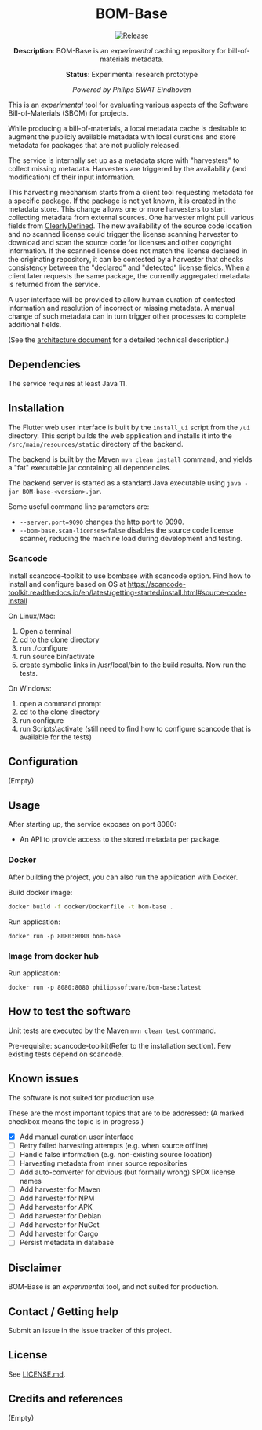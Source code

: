<div align="center">

# BOM-Base

[![Release](https://img.shields.io/github/release/philips-software/bom-base.svg)](https://github.com/philips-software/bom-base/releases)

**Description**: BOM-Base is an _experimental_ caching repository for
bill-of-materials metadata.

**Status**: Experimental research prototype

_Powered by Philips SWAT Eindhoven_

</div>

This is an _experimental_ tool for evaluating various aspects of the Software
Bill-of-Materials (SBOM) for projects.

While producing a bill-of-materials, a local metadata cache is desirable to
augment the publicly available metadata with local curations and store metadata
for packages that are not publicly released.

The service is internally set up as a metadata store with "harvesters" to
collect missing metadata. Harvesters are triggered by the availability
(and modification) of their input information.

This harvesting mechanism starts from a client tool requesting metadata for a
specific package. If the package is not yet known, it is created in the metadata
store. This change allows one or more harvesters to start collecting metadata
from external sources. One harvester might pull various fields
from [ClearlyDefined](https://clearlydefined.io). The new availability of the
source code location and no scanned license could trigger the license scanning
harvester to download and scan the source code for licenses and other copyright
information. If the scanned license does not match the license declared in the
originating repository, it can be contested by a harvester that checks
consistency between the "declared" and "detected" license fields. When a client
later requests the same package, the currently aggregated metadata is returned
from the service.

A user interface will be provided to allow human curation of contested
information and resolution of incorrect or missing metadata. A manual change of
such metadata can in turn trigger other processes to complete additional fields.

(See the [architecture document](docs/architecture.md) for a detailed technical
description.)

## Dependencies

The service requires at least Java 11.

## Installation

The Flutter web user interface is built by the `install_ui` script from
the `/ui` directory. This script builds the web application and installs it into
the `/src/main/resources/static` directory of the backend.

The backend is built by the Maven `mvn clean install` command, and yields a
"fat" executable jar containing all dependencies.

The backend server is started as a standard Java executable
using `java -jar BOM-base-<version>.jar`.

Some useful command line parameters are:

- `--server.port=9090` changes the http port to 9090.
- `--bom-base.scan-licenses=false` disables the source code license scanner,
  reducing the machine load during development and testing.

### Scancode  
Install scancode-toolkit to use bombase with scancode option.
Find how to install and configure based on OS at https://scancode-toolkit.readthedocs.io/en/latest/getting-started/install.html#source-code-install

On Linux/Mac:
1. Open a terminal
2. cd to the clone directory
3. run ./configure
4. run source bin/activate
5. create symbolic links in /usr/local/bin to the build results.
   Now run the tests.

On Windows:
1. open a command prompt
2. cd to the clone directory
3. run configure
4. run Scripts\activate
   (still need to find how to configure scancode that is available for the tests)
## Configuration

(Empty)

## Usage

After starting up, the service exposes on port 8080:

* An API to provide access to the stored metadata per package.

### Docker

After building the project, you can also run the application with Docker.

Build docker image:

```bash
docker build -f docker/Dockerfile -t bom-base .
```

Run application:

```
docker run -p 8080:8080 bom-base
```

### Image from docker hub

Run application:

```
docker run -p 8080:8080 philipssoftware/bom-base:latest
```

## How to test the software

Unit tests are executed by the Maven `mvn clean test` command.

Pre-requisite: scancode-toolkit(Refer to the installation section).
Few existing tests depend on scancode.
  
## Known issues

The software is not suited for production use.

These are the most important topics that are to be addressed:
(A marked checkbox means the topic is in progress.)

- [x] Add manual curation user interface
- [ ] Retry failed harvesting attempts (e.g. when source offline)
- [ ] Handle false information (e.g. non-existing source location)
- [ ] Harvesting metadata from inner source repositories
- [ ] Add auto-converter for obvious (but formally wrong) SPDX license names
- [ ] Add harvester for Maven
- [ ] Add harvester for NPM
- [ ] Add harvester for APK
- [ ] Add harvester for Debian
- [ ] Add harvester for NuGet
- [ ] Add harvester for Cargo
- [ ] Persist metadata in database

## Disclaimer

BOM-Base is an _experimental_ tool, and not suited for production.

## Contact / Getting help

Submit an issue in the issue tracker of this project.

## License

See [LICENSE.md](LICENSE.md).

## Credits and references

(Empty)


